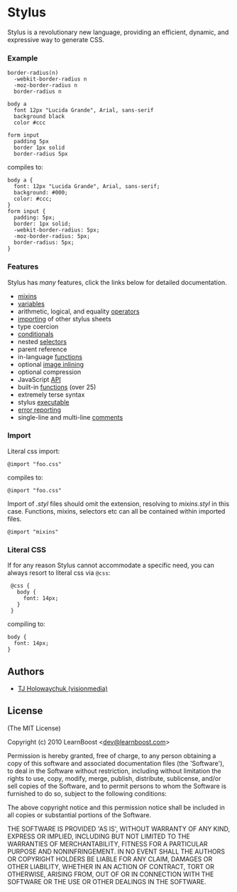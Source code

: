 
# Stylus

 Stylus is a revolutionary new language, providing an efficient, dynamic, and expressive way to generate CSS.

### Example

    border-radius(n)
      -webkit-border-radius n
      -moz-border-radius n
      border-radius n

    body a
      font 12px "Lucida Grande", Arial, sans-serif
      background black
      color #ccc

    form input
      padding 5px
      border 1px solid
      border-radius 5px

compiles to:

    body a {
      font: 12px "Lucida Grande", Arial, sans-serif;
      background: #000;
      color: #ccc;
    }
    form input {
      padding: 5px;
      border: 1px solid;
      -webkit-border-radius: 5px;
      -moz-border-radius: 5px;
      border-radius: 5px;
    }

### Features

 Stylus has _many_ features, click the links below for detailed documentation.

  - [mixins](stylus/blob/master/docs/mixins.md)
  - [variables](stylus/blob/master/docs/variables.md)
  - arithmetic, logical, and equality [operators](stylus/blob/master/docs/operators.md)
  - [importing](stylus/blob/master/docs/import.md) of other stylus sheets
  - type coercion
  - [conditionals](stylus/blob/master/docs/conditionals.md)
  - nested [selectors](stylus/blob/master/docs/selectors.md)
  - parent reference
  - in-language [functions](stylus/blob/master/docs/functions.md)
  - optional [image inlining](stylus/blob/master/docs/functions.url.md)
  - optional compression
  - JavaScript [API](stylus/blob/master/docs/js.md)
  - built-in [functions](stylus/blob/master/docs/bifs.md) (over 25)
  - extremely terse syntax
  - stylus [executable](stylus/blob/master/docs/executable.md)
  - [error reporting](stylus/blob/master/docs/error-reporting.md)
  - single-line and multi-line [comments](stylus/blob/master/docs/comments.md)

### Import

 Literal css import:
 
    @import "foo.css"

compiles to:

    @import "foo.css"

 Import of _.styl_ files should omit the extension, resolving to _mixins.styl_ in this case. Functions, mixins, selectors etc can all be contained within imported files.
 
    @import "mixins"

### Literal CSS

 If for any reason Stylus cannot accommodate a specific need, you can always resort to literal css via `@css`:
 
     
     @css {
       body {
         font: 14px;
       }
     }

compiling to:

    body {
      font: 14px;
    }

## Authors

  - [TJ Holowaychuk (visionmedia)](http://github.com/visionmedia)

## License 

(The MIT License)

Copyright (c) 2010 LearnBoost &lt;dev@learnboost.com&gt;

Permission is hereby granted, free of charge, to any person obtaining
a copy of this software and associated documentation files (the
'Software'), to deal in the Software without restriction, including
without limitation the rights to use, copy, modify, merge, publish,
distribute, sublicense, and/or sell copies of the Software, and to
permit persons to whom the Software is furnished to do so, subject to
the following conditions:

The above copyright notice and this permission notice shall be
included in all copies or substantial portions of the Software.

THE SOFTWARE IS PROVIDED 'AS IS', WITHOUT WARRANTY OF ANY KIND,
EXPRESS OR IMPLIED, INCLUDING BUT NOT LIMITED TO THE WARRANTIES OF
MERCHANTABILITY, FITNESS FOR A PARTICULAR PURPOSE AND NONINFRINGEMENT.
IN NO EVENT SHALL THE AUTHORS OR COPYRIGHT HOLDERS BE LIABLE FOR ANY
CLAIM, DAMAGES OR OTHER LIABILITY, WHETHER IN AN ACTION OF CONTRACT,
TORT OR OTHERWISE, ARISING FROM, OUT OF OR IN CONNECTION WITH THE
SOFTWARE OR THE USE OR OTHER DEALINGS IN THE SOFTWARE.